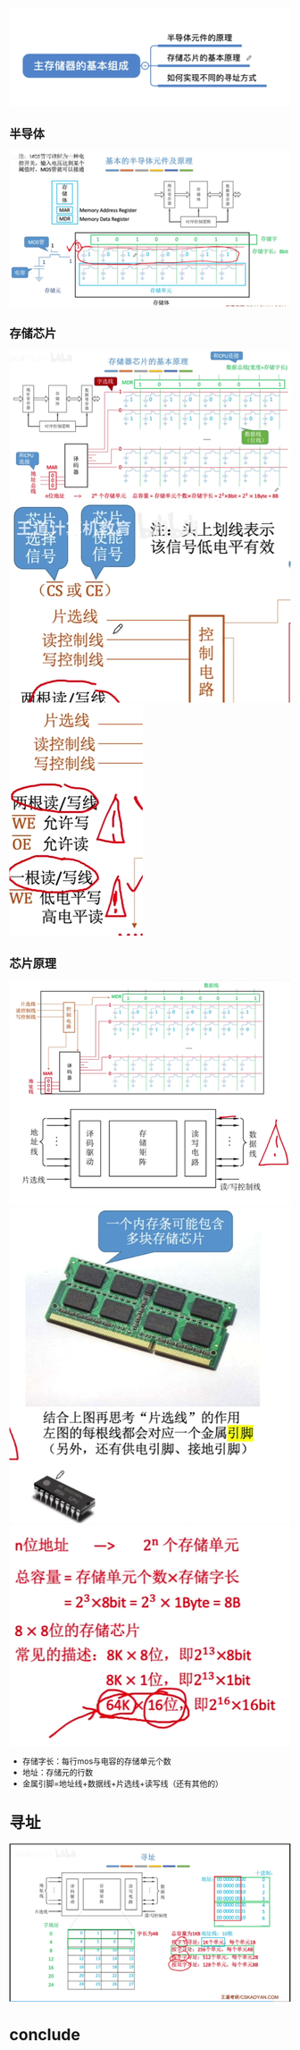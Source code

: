 


![输入图片说明](/imgs/2025-08-04/IPMDOwH3wynzmckZ.png)

## 半导体
![输入图片说明](/imgs/2025-08-04/gaakGF2L6kMUQpR6.png)

## 存储芯片
![输入图片说明](/imgs/2025-08-04/MpOjzKhO1sTDxZxh.png)
![输入图片说明](/imgs/2025-08-04/ybEoq7exMpCC9YDe.png)
![输入图片说明](/imgs/2025-08-04/n9lEtXJ2jmADB40B.png)
## 芯片原理
![输入图片说明](/imgs/2025-08-04/9r28X9e1bMsyITdd.png)
![输入图片说明](/imgs/2025-08-04/v3dfmcuDOtnlPk13.png)
![输入图片说明](/imgs/2025-08-04/rvgV5pUdoRwl7Fzj.png)

- 存储字长：每行mos与电容的存储单元个数
- 地址：存储元的行数
- 金属引脚=地址线+数据线+片选线+读写线（还有其他的）
# 寻址
![输入图片说明](/imgs/2025-08-04/0S4KGbATNBTv4040.png)

# conclude

<!--stackedit_data:
eyJoaXN0b3J5IjpbLTc4MDgwMTM1MywtMTQzNDkxODI0Ml19
-->